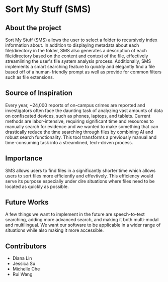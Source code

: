# Sort My Stuff (SMS)

## About the project

Sort My Stuff (SMS) allows the user to select a folder to recursively index information about. In addition to displaying metadata about each file/directory in the folder, SMS also generates a description of each file/directory based on the content and context of the file, effectively streamlining the user's file system analysis process. Additionally, SMS implements a smart searching feature to quickly and elegantly find a file based off of a human-friendly prompt as well as provide for common filters such as file extensions.


## Source of Inspiration 

Every year, ~24,000 reports of on-campus crimes are reported and investigators often face the daunting task of analyzing vast amounts of data on confiscated devices, such as phones, laptops, and tablets. Current methods are labor-intensive, requiring significant time and resources to manually search for evidence and we wanted to make something that can drastically reduce the time searching through files by combining AI and robust search functionality. This tool transforms a previously manual and time-consuming task into a streamlined, tech-driven process.

## Importance

SMS allows users to find files in a significantly shorter time which allows users to sort files more efficiently and effevtively. This efficiency would serve its purpose especially under dire situations where files need to be located as quickly as possible. 

## Future Works

A few things we want to implement in the future are speech-to-text searching, adding more advanced search, and making it both multi-modal and multilingual. We want our software to be applicable in a wider range of situations while also making it more accessible.

## Contributors

- Diana Lin
- Jessica Su
- Michelle Che
- Rui Wang
